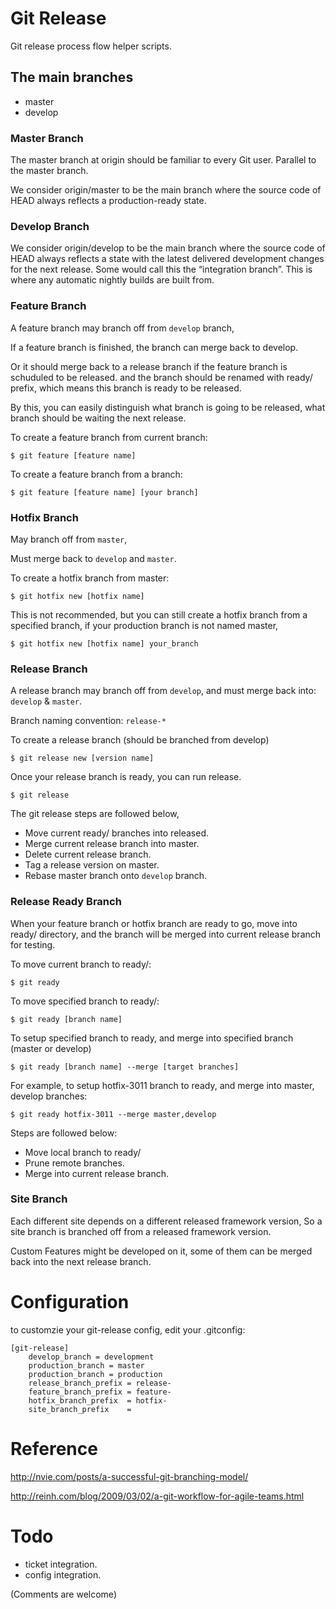 
# Git Release

Git release process flow helper scripts.

## The main branches

* master
* develop

### Master Branch

The master branch at origin should be familiar to every Git user. Parallel to
the master branch.

We consider origin/master to be the main branch where the source code of HEAD
always reflects a production-ready state.

### Develop Branch

We consider origin/develop to be the main branch where the source code of HEAD
always reflects a state with the latest delivered development changes for the
next release. Some would call this the “integration branch”. This is where
any automatic nightly builds are built from.

### Feature Branch

A feature branch may branch off from `develop` branch,

If a feature branch is finished, the branch can merge back to develop.

Or it should merge back to a release branch if the feature branch is schuduled to be released. 
and the branch should be renamed with ready/ prefix, which means this branch is ready to be released.

By this, you can easily distinguish what branch is going to be released, what
branch should be waiting the next release.

To create a feature branch from current branch:

    $ git feature [feature name]

To create a feature branch from a branch:

    $ git feature [feature name] [your branch]



### Hotfix Branch

May branch off from `master`,

Must merge back to `develop` and `master`.


To create a hotfix branch from master:

    $ git hotfix new [hotfix name]

This is not recommended, but you can still create a hotfix branch from a specified branch, 
if your production branch is not named master,

    $ git hotfix new [hotfix name] your_branch

### Release Branch

A release branch may branch off from `develop`, 
and must merge back into: `develop` & `master`.

Branch naming convention: `release-*`


To create a release branch (should be branched from develop)

    $ git release new [version name]

Once your release branch is ready, you can run release.

    $ git release

The git release steps are followed below,

* Move current ready/ branches into released.
* Merge current release branch into master.
* Delete current release branch.
* Tag a release version on master.
* Rebase master branch onto `develop` branch.


### Release Ready Branch

When your feature branch or hotfix branch are ready to go, move into ready/ directory,
and the branch will be merged into current release branch for testing.

To move current branch to ready/:

    $ git ready

To move specified branch to ready/:

    $ git ready [branch name]

To setup specified branch to ready, and merge into specified branch (master or develop)

    $ git ready [branch name] --merge [target branches]

For example, to setup hotfix-3011 branch to ready, and merge into master, develop branches:

    $ git ready hotfix-3011 --merge master,develop


Steps are followed below:

* Move local branch to ready/
* Prune remote branches.
* Merge into current release branch.


### Site Branch

Each different site depends on a different released framework version,
So a site branch is branched off from a released framework version.

Custom Features might be developed on it, some of them can be merged back into
the next release branch.



# Configuration


to customzie your git-release config, edit your .gitconfig:
    
    [git-release]
        develop_branch = development
        production_branch = master
        production_branch = production
        release_branch_prefix = release-
        feature_branch_prefix = feature-
        hotfix_branch_prefix  = hotfix-
        site_branch_prefix    = 

# Reference

http://nvie.com/posts/a-successful-git-branching-model/

http://reinh.com/blog/2009/03/02/a-git-workflow-for-agile-teams.html


# Todo

* ticket integration.
* config integration.


(Comments are welcome)
